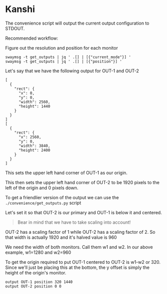 # Kanshi

The convenience script will output the current output configuration to STDOUT. 

Recommended workflow:

Figure out the resolution and position for each monitor

```
swaymsg -t get_outputs | jq ' .[] | [{"current_mode"}] '
swaymsg -t get_outputs | jq ' .[] | [{"position"}] '
```

Let's say that we have the following output for OUT-1 and OUT-2

```
[
  {
    "rect": {
      "x": 0,
      "y": 0,
      "width": 2560,
      "height": 1440
    }
  }
]
[
  {
    "rect": {
      "x": 2560,
      "y": 0,
      "width": 3840,
      "height": 2400
    }
  }
]
```

This sets the upper left hand corner of OUT-1 as our origin.

This then sets the upper left hand corner of OUT-2 to be 1920 pixels to the left of the origin and 0 pixels down.

To get a friendlier version of the output we can use the `./convenience/get_outputs.py` script

Let's set it so that OUT-2 is our primary and OUT-1 is below it and centered.

> Bear in mind that we have to take scaling into account!

OUT-2 has a scaling factor of 1 while OUT-2 has a scaling factor of 2. So that width is actually 1920 and it's halved value is 960

We need the width of both monitors. Call them w1 and w2. In our above example, w1=1280 and w2=960

To get the origin required to put OUT-1 centered to OUT-2 is w1-w2 or 320. Since we'll just be placing this at the bottom, the y offset is simply the height of the origin's monitor.

```
output OUT-1 position 320 1440
output OUT-2 position 0 0
```


